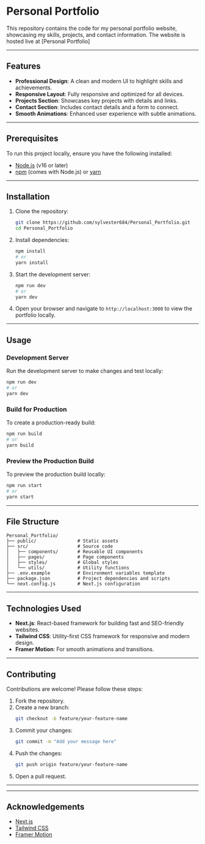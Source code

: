 # Personal Portfolio

This repository contains the code for my personal portfolio website, showcasing my skills, projects, and contact information. The website is hosted live at [Personal Portfolio]

---
## Features

- **Professional Design**: A clean and modern UI to highlight skills and achievements.
- **Responsive Layout**: Fully responsive and optimized for all devices.
- **Projects Section**: Showcases key projects with details and links.
- **Contact Section**: Includes contact details and a form to connect.
- **Smooth Animations**: Enhanced user experience with subtle animations.

---

## Prerequisites

To run this project locally, ensure you have the following installed:

- [Node.js](https://nodejs.org/) (v16 or later)
- [npm](https://www.npmjs.com/) (comes with Node.js) or [yarn](https://yarnpkg.com/)

---

## Installation

1. Clone the repository:
   ```bash
   git clone https://github.com/sylvester684/Personal_Portfolio.git
   cd Personal_Portfolio
   ```

2. Install dependencies:
   ```bash
   npm install
   # or
   yarn install
   ```

3. Start the development server:
   ```bash
   npm run dev
   # or
   yarn dev
   ```

4. Open your browser and navigate to `http://localhost:3000` to view the portfolio locally.

---

## Usage

### Development Server

Run the development server to make changes and test locally:
```bash
npm run dev
# or
yarn dev
```

### Build for Production

To create a production-ready build:
```bash
npm run build
# or
yarn build
```

### Preview the Production Build

To preview the production build locally:
```bash
npm run start
# or
yarn start
```

---

## File Structure

```
Personal_Portfolio/
├── public/               # Static assets
├── src/                  # Source code
│   ├── components/       # Reusable UI components
│   ├── pages/            # Page components
│   ├── styles/           # Global styles
│   └── utils/            # Utility functions
├── .env.example          # Environment variables template
├── package.json          # Project dependencies and scripts
└── next.config.js        # Next.js configuration
```

---

## Technologies Used

- **Next.js**: React-based framework for building fast and SEO-friendly websites.
- **Tailwind CSS**: Utility-first CSS framework for responsive and modern design.
- **Framer Motion**: For smooth animations and transitions.

---

## Contributing

Contributions are welcome! Please follow these steps:

1. Fork the repository.
2. Create a new branch:
   ```bash
   git checkout -b feature/your-feature-name
   ```
3. Commit your changes:
   ```bash
   git commit -m "Add your message here"
   ```
4. Push the changes:
   ```bash
   git push origin feature/your-feature-name
   ```
5. Open a pull request.

---


---

## Acknowledgements

- [Next.js](https://nextjs.org/)
- [Tailwind CSS](https://tailwindcss.com/)
- [Framer Motion](https://www.framer.com/motion/)
